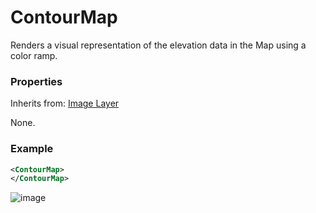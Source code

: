 # ContourMap

Renders a visual representation of the elevation data in the Map using a color ramp.

### Properties

Inherits from: [Image Layer](ImageLayer.md)

None.

### Example

```xml
<ContourMap>
</ContourMap>
```



![image](/_static/images/ContourMap.png)